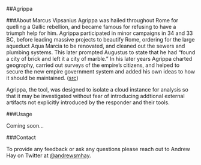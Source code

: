 ##Agrippa

###About
Marcus Vipsanius Agrippa was hailed throughout Rome for quelling a Gallic rebellion, and became famous for refusing to have a triumph help for him. Agrippa participated in minor campaigns in 34 and 33 BC, before leading massive projects to beautify Rome, ordering for the large aqueduct Aqua Marcia to be renovated, and cleaned out the sewers and plumbing systems. This later prompted Augustus to state that he had “found a city of brick and left it a city of marble.” In his later years Agrippa charted geography, carried out surveys of the empire’s citizens, and helped to secure the new empire government system and added his own ideas to how it should be maintained. (<a href="http://listverse.com/2012/01/19/7-greatest-roman-generals/" target="new">src</a>)

Agrippa, the tool, was designed to isolate a cloud instance for analysis so that it may be investigated without fear of introducing addtional external artifacts not explicitly introduced by the responder and their tools.

###Usage

Coming soon...

###Contact

To provide any feedback or ask any questions please reach out to Andrew Hay on Twitter at <a href="http://twitter.com/andrewsmhay" target="new">@andrewsmhay</a>.

